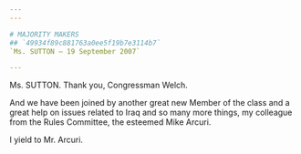 ```yaml
---
---

# MAJORITY MAKERS
## `49934f89c881763a0ee5f19b7e3114b7`
`Ms. SUTTON — 19 September 2007`

---
```



Ms. SUTTON. Thank you, Congressman Welch.

And we have been joined by another great new Member of the class and 
a great help on issues related to Iraq and so many more things, my 
colleague from the Rules Committee, the esteemed Mike Arcuri.

I yield to Mr. Arcuri.